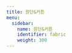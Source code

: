 ```yaml
---
title: 원단&커튼
menu:
  sidebar:
    name: 원단&커튼
    identifier: fabric 
    weight: 300
---
```

